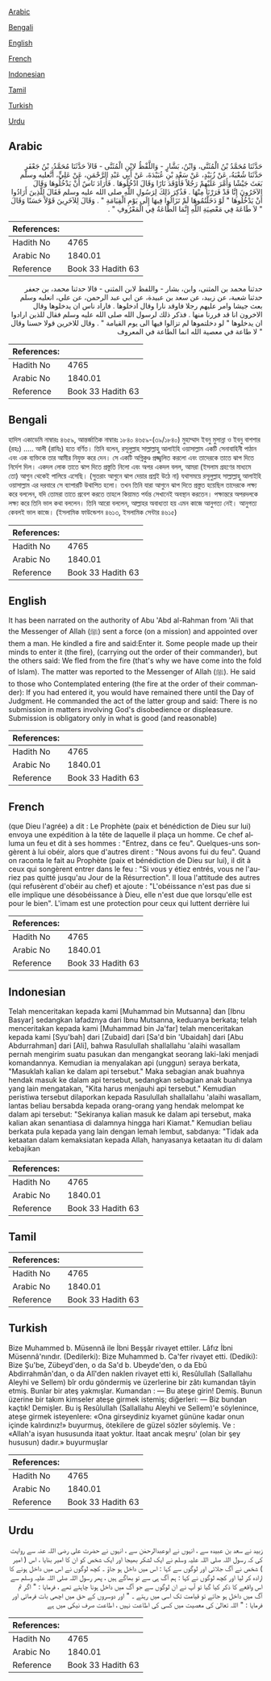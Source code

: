 [Arabic](#arabic)

[Bengali](#bengali)

[English](#english)

[French](#french)

[Indonesian](#indonesian)

[Tamil](#tamil)

[Turkish](#turkish)

[Urdu](#urdu)

## Arabic


<div dir="rtl" lang="ar" style={{fontSize:'larger',backgroundColor:'#f8f9fa',padding:20}}>
حَدَّثَنَا مُحَمَّدُ بْنُ الْمُثَنَّى، وَابْنُ، بَشَّارٍ - وَاللَّفْظُ لاِبْنِ الْمُثَنَّى - قَالاَ حَدَّثَنَا مُحَمَّدُ، بْنُ جَعْفَرٍ حَدَّثَنَا شُعْبَةُ، عَنْ زُبَيْدٍ، عَنْ سَعْدِ بْنِ عُبَيْدَةَ، عَنْ أَبِي عَبْدِ الرَّحْمَنِ، عَنْ عَلِيٍّ، أَنَّعليه وسلم بَعَثَ جَيْشًا وَأَمَّرَ عَلَيْهِمْ رَجُلاً فَأَوْقَدَ نَارًا وَقَالَ ادْخُلُوهَا ‏.‏ فَأَرَادَ نَاسٌ أَنْ يَدْخُلُوهَا وَقَالَ الآخَرُونَ إِنَّا قَدْ فَرَرْنَا مِنْهَا ‏.‏ فَذُكِرَ ذَلِكَ لِرَسُولِ اللَّهِ صلى الله عليه وسلم فَقَالَ لِلَّذِينَ أَرَادُوا أَنْ يَدْخُلُوهَا ‏"‏ لَوْ دَخَلْتُمُوهَا لَمْ تَزَالُوا فِيهَا إِلَى يَوْمِ الْقِيَامَةِ ‏"‏ ‏.‏ وَقَالَ لِلآخَرِينَ قَوْلاً حَسَنًا وَقَالَ ‏"‏ لاَ طَاعَةَ فِي مَعْصِيَةِ اللَّهِ إِنَّمَا الطَّاعَةُ فِي الْمَعْرُوفِ ‏"‏ ‏.‏
</div>
<div style={{backgroundColor:'#f8f9fa',padding:20, marginBottom: 10}}><table> <thead> <tr> <th>References:</th> <th></th> </tr> </thead> <tbody><tr><td>Hadith No</td><td>4765</td></tr><tr><td>Arabic No</td><td>1840.01</td></tr><tr><td>Reference</td><td>Book 33 Hadith 63</td></tr></tbody></table></div>


<div dir="rtl" lang="ar" style={{fontSize:'larger',backgroundColor:'#f8f9fa',padding:20}}>
حدثنا محمد بن المثنى، وابن، بشار - واللفظ لابن المثنى - قالا حدثنا محمد، بن جعفر حدثنا شعبة، عن زبيد، عن سعد بن عبيدة، عن ابي عبد الرحمن، عن علي، انعليه وسلم بعث جيشا وامر عليهم رجلا فاوقد نارا وقال ادخلوها . فاراد ناس ان يدخلوها وقال الاخرون انا قد فررنا منها . فذكر ذلك لرسول الله صلى الله عليه وسلم فقال للذين ارادوا ان يدخلوها " لو دخلتموها لم تزالوا فيها الى يوم القيامة " . وقال للاخرين قولا حسنا وقال " لا طاعة في معصية الله انما الطاعة في المعروف
</div>
<div style={{backgroundColor:'#f8f9fa',padding:20, marginBottom: 10}}><table> <thead> <tr> <th>References:</th> <th></th> </tr> </thead> <tbody><tr><td>Hadith No</td><td>4765</td></tr><tr><td>Arabic No</td><td>1840.01</td></tr><tr><td>Reference</td><td>Book 33 Hadith 63</td></tr></tbody></table></div>

## Bengali


<div dir="ltr" lang="bn" style={{fontSize:'larger',backgroundColor:'#f8f9fa',padding:20}}>
হাদিস একাডেমি নাম্বারঃ ৪৬৫৯, আন্তর্জাতিক নাম্বারঃ ১৮৪০ ৪৬৫৯-(৩৯/১৮৪০) মুহাম্মাদ ইবনু মুসান্না ও ইবনু বাশশার (রহঃ) ..... আলী (রাযিঃ) হতে বর্ণিত। তিনি বলেন, রসূলুল্লাহ সাল্লাল্লাহু আলাইহি ওয়াসাল্লাম একটি সেনাবাহিনী পাঠান এবং এক ব্যক্তিকে তার আমীর নিযুক্ত করে দেন। সে একটি অগ্নিকুণ্ড প্রজ্জ্বলিত করলো এবং তাদেরকে তাতে ঝাপ দিতে নির্দেশ দিল। একদল লোক তাতে ঝাপ দিতে প্রস্তুতি নিলো এবং অপর একদল বলল, আমরা (ইসলাম গ্রহণের মাধ্যমে তো) আগুন থেকেই পালিয়ে এসেছি। (সুতরাং আগুনে ঝাপ দেয়ার প্রশ্নই উঠে না) যথাসময়ে রসূলুল্লাহ সাল্লাল্লাহু আলাইহি ওয়াসাল্লাম এর দরবারে সে ব্যাপারটি উথাপিত হলো। তখন তিনি যারা আগুনে ঝাপ দিতে প্রস্তুত হয়েছিল তাদেরকে লক্ষ্য করে বললেন, যদি তোমরা তাতে প্রবেশ করতে তাহলে কিয়ামত পর্যন্ত সেখানেই অবস্থান করতেন। পক্ষান্তরে অপরদলকে লক্ষ্য করে তিনি ভাল কথা বললেন। তিনি আরো বললেন, আল্লাহর অবাধ্যতা হয় এমন কাজে আনুগত্য নেই। আনুগত্য কেবলই ভাল কাজে। (ইসলামিক ফাউন্ডেশন ৪৬১৩, ইসলামিক সেন্টার ৪৬১৫)
</div>
<div style={{backgroundColor:'#f8f9fa',padding:20, marginBottom: 10}}><table> <thead> <tr> <th>References:</th> <th></th> </tr> </thead> <tbody><tr><td>Hadith No</td><td>4765</td></tr><tr><td>Arabic No</td><td>1840.01</td></tr><tr><td>Reference</td><td>Book 33 Hadith 63</td></tr></tbody></table></div>

## English


<div dir="ltr" lang="en" style={{fontSize:'larger',backgroundColor:'#f8f9fa',padding:20}}>
It has been narrated on the authority of Abu 'Abd al-Rahman from 'Ali that the Messenger of Allah (ﷺ) sent a force (on a mission) and appointed over them a man. He kindled a fire and said:Enter it. Some people made up their minds to enter it (the fire), (carrying out the order of their commander), but the others said: We fled from the fire (that's why we have come into the fold of Islam). The matter was reported to the Messenger of Allah (ﷺ). He said to those who Contemplated entering (the fire at the order of their commander): If you had entered it, you would have remained there until the Day of Judgment. He commanded the act of the latter group and said: There is no submission in matters involving God's disobedience or displeasure. Submission is obligatory only in what is good (and reasonable)
</div>
<div style={{backgroundColor:'#f8f9fa',padding:20, marginBottom: 10}}><table> <thead> <tr> <th>References:</th> <th></th> </tr> </thead> <tbody><tr><td>Hadith No</td><td>4765</td></tr><tr><td>Arabic No</td><td>1840.01</td></tr><tr><td>Reference</td><td>Book 33 Hadith 63</td></tr></tbody></table></div>

## French


<div dir="ltr" lang="fr" style={{fontSize:'larger',backgroundColor:'#f8f9fa',padding:20}}>
(que Dieu l'agrée) a dit : Le Prophète (paix et bénédiction de Dieu sur lui) envoya une expédition à la tête de laquelle il plaça un homme. Ce chef alluma un feu et dit à ses hommes : "Entrez, dans ce feu". Quelques-uns songèrent à lui obéir, alors que d'autres dirent : "Nous avons fui du feu". Quand on raconta le fait au Prophète (paix et bénédiction de Dieu sur lui), il dit à ceux qui songèrent entrer dans le feu : "Si vous y étiez entrés, vous ne l'auriez pas quitté jusqu'au Jour de la Résurrection". Il loua l'attitude des autres (qui refusèrent d'obéir au chef) et ajoute : "L'obéissance n'est pas due si elle implique une désobéissance à Dieu, elle n'est due que lorsqu'elle est pour le bien". L'imam est une protection pour ceux qui luttent derrière lui
</div>
<div style={{backgroundColor:'#f8f9fa',padding:20, marginBottom: 10}}><table> <thead> <tr> <th>References:</th> <th></th> </tr> </thead> <tbody><tr><td>Hadith No</td><td>4765</td></tr><tr><td>Arabic No</td><td>1840.01</td></tr><tr><td>Reference</td><td>Book 33 Hadith 63</td></tr></tbody></table></div>

## Indonesian


<div dir="ltr" lang="id" style={{fontSize:'larger',backgroundColor:'#f8f9fa',padding:20}}>
Telah menceritakan kepada kami [Muhammad bin Mutsanna] dan [Ibnu Basyar] sedangkan lafadznya dari Ibnu Mutsanna, keduanya berkata; telah menceritakan kepada kami [Muhammad bin Ja'far] telah menceritakan kepada kami [Syu'bah] dari [Zubaid] dari [Sa'd bin 'Ubaidah] dari [Abu Abdurrahman] dari [Ali], bahwa Rasulullah shallallahu 'alaihi wasallam pernah mengirim suatu pasukan dan mengangkat seorang laki-laki menjadi komandannya. Kemudian ia menyalakan api (unggun) seraya berkata, "Masuklah kalian ke dalam api tersebut." Maka sebagian anak buahnya hendak masuk ke dalam api tersebut, sedangkan sebagian anak buahnya yang lain mengatakan, "Kita harus menjauhi api tersebut." Kemudian peristiwa tersebut dilaporkan kepada Rasulullah shallallahu 'alaihi wasallam, lantas beliau bersabda kepada orang-orang yang hendak melompat ke dalam api tersebut: "Sekiranya kalian masuk ke dalam api tersebut, maka kalian akan senantiasa di dalamnya hingga hari Kiamat." Kemudian beliau berkata pula kepada yang lain dengan lemah lembut, sabdanya: "Tidak ada ketaatan dalam kemaksiatan kepada Allah, hanyasanya ketaatan itu di dalam kebajikan
</div>
<div style={{backgroundColor:'#f8f9fa',padding:20, marginBottom: 10}}><table> <thead> <tr> <th>References:</th> <th></th> </tr> </thead> <tbody><tr><td>Hadith No</td><td>4765</td></tr><tr><td>Arabic No</td><td>1840.01</td></tr><tr><td>Reference</td><td>Book 33 Hadith 63</td></tr></tbody></table></div>

## Tamil


<div dir="ltr" lang="ta" style={{fontSize:'larger',backgroundColor:'#f8f9fa',padding:20}}>

</div>
<div style={{backgroundColor:'#f8f9fa',padding:20, marginBottom: 10}}><table> <thead> <tr> <th>References:</th> <th></th> </tr> </thead> <tbody><tr><td>Hadith No</td><td>4765</td></tr><tr><td>Arabic No</td><td>1840.01</td></tr><tr><td>Reference</td><td>Book 33 Hadith 63</td></tr></tbody></table></div>

## Turkish


<div dir="ltr" lang="tr" style={{fontSize:'larger',backgroundColor:'#f8f9fa',padding:20}}>
Bize Muhammed b. Müsennâ ile İbni Beşşâr rivayet ettiler. Lâfız İbni Müsennâ'nındır. (Dedilerki): Bize Muhammed b. Ca'fer rivayet etti. (Dediki): Bize Şu'be, Zübeyd'den, o da Sa'd b. Ubeyde'den, o da Ebû Abdirrahmân'dan, o da Alî'den naklen rivayet etti ki, Resûlullah (Sallallahu Aleyhi ve Sellem) bîr ordu göndermiş ve üzerlerine bir zâtı kumandan tâyin etmiş. Bunlar bir ateş yakmışlar. Kumandan : — Bu ateşe girin! Demiş. Bunun üzerine bir takım kimseler ateşe girmek istemiş; diğerleri: — Biz bundan kaçtık! Demişler. Bu iş Resûlullah (Sallallahu Aleyhi ve Sellem)'e söylenince, ateşe girmek isteyenlere: «Ona girseydiniz kıyamet gününe kadar onun içinde kalırdınız!» buyurmuş, ötekilere de güzel sözler söylemiş. Ve : «Allah'a isyan hususunda itaat yoktur. İtaat ancak meşru' (olan bir şey hususun) dadır.» buyurmuşlar
</div>
<div style={{backgroundColor:'#f8f9fa',padding:20, marginBottom: 10}}><table> <thead> <tr> <th>References:</th> <th></th> </tr> </thead> <tbody><tr><td>Hadith No</td><td>4765</td></tr><tr><td>Arabic No</td><td>1840.01</td></tr><tr><td>Reference</td><td>Book 33 Hadith 63</td></tr></tbody></table></div>

## Urdu


<div dir="rtl" lang="ur" style={{fontSize:'larger',backgroundColor:'#f8f9fa',padding:20}}>
زبید نے سعد بن عبیدہ سے ، انہوں نے ابوعبدالرحمٰن سے ، انہوں نے حضرت علی رضی اللہ عنہ سے روایت کی کہ رسول اللہ صلی اللہ علیہ وسلم نے ایک لشکر بھیجا اور ایک شخص کو ان کا امیر بنایا ، اس ( امیر ) شخص نے آگ جلائی اور لوگوں سے کہا : اس میں داخل ہو جاؤ ۔ کچھ لوگوں نے اس میں داخل ہونے کا ارادہ کر لیا اور کچھ لوگوں نے کہا : ہم آگ ہی سے تو بھاگے ہیں ، پھر رسول اللہ صلی اللہ علیہ وسلم سے اس واقعے کا ذکر کیا گیا تو آپ نے ان لوگوں سے جو آگ میں داخل ہونا چاہتے تھے ، فرمایا : " اگر تم آگ میں داخل ہو جاتے تو قیامت تک اسی میں رہتے ۔ " اور دوسروں کے حق میں اچھی بات فرمائی اور فرمایا : " اللہ تعالیٰ کی معصیت میں کسی کی اطاعت نہیں ، اطاعت صرف نیکی میں ہے
</div>
<div style={{backgroundColor:'#f8f9fa',padding:20, marginBottom: 10}}><table> <thead> <tr> <th>References:</th> <th></th> </tr> </thead> <tbody><tr><td>Hadith No</td><td>4765</td></tr><tr><td>Arabic No</td><td>1840.01</td></tr><tr><td>Reference</td><td>Book 33 Hadith 63</td></tr></tbody></table></div>